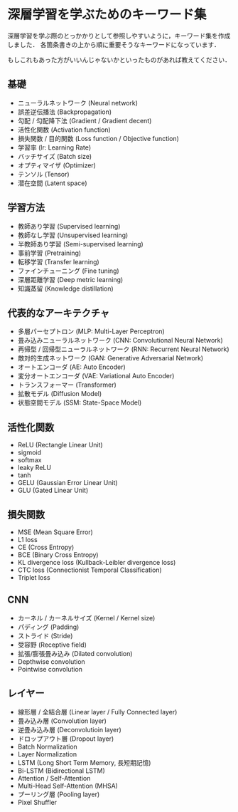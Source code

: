 # 深層学習を学ぶためのキーワード集

深層学習を学ぶ際のとっかかりとして参照しやすいように，キーワード集を作成しました．
各箇条書きの上から順に重要そうなキーワードになっています．

もしこれもあった方がいいんじゃないかといったものがあれば教えてください．

## 基礎

- ニューラルネットワーク (Neural network)
- 誤差逆伝播法 (Backpropagation)
- 勾配 / 勾配降下法 (Gradient / Gradient decent)
- 活性化関数 (Activation function)
- 損失関数 / 目的関数 (Loss function / Objective function)
- 学習率 (lr: Learning Rate)
- バッチサイズ (Batch size)
- オプティマイザ (Optimizer)
- テンソル (Tensor)
- 潜在空間 (Latent space)

## 学習方法

- 教師あり学習 (Supervised learning)
- 教師なし学習 (Unsupervised learning)
- 半教師あり学習 (Semi-supervised learning)
- 事前学習 (Pretraining)
- 転移学習 (Transfer learning)
- ファインチューニング (Fine tuning)
- 深層距離学習 (Deep metric learning)
- 知識蒸留 (Knowledge distillation)

## 代表的なアーキテクチャ

- 多層パーセプトロン (MLP: Multi-Layer Perceptron)
- 畳み込みニューラルネットワーク (CNN: Convolutional Neural Network)
- 再帰型 / 回帰型ニューラルネットワーク (RNN: Recurrent Neural Network)
- 敵対的生成ネットワーク (GAN: Generative Adversarial Network)
- オートエンコーダ (AE: Auto Encoder)
- 変分オートエンコーダ (VAE: Variational Auto Encoder)
- トランスフォーマー (Transformer)
- 拡散モデル (Diffusion Model)
- 状態空間モデル (SSM: State-Space Model)

## 活性化関数

- ReLU (Rectangle Linear Unit)
- sigmoid
- softmax
- leaky ReLU
- tanh
- GELU (Gaussian Error Linear Unit)
- GLU (Gated Linear Unit)

## 損失関数

- MSE (Mean Square Error)
- L1 loss
- CE (Cross Entropy)
- BCE (Binary Cross Entropy)
- KL divergence loss (Kullback-Leibler divergence loss)
- CTC loss (Connectionist Temporal Classification)
- Triplet loss

## CNN

- カーネル / カーネルサイズ (Kernel / Kernel size)
- パディング (Padding)
- ストライド (Stride)
- 受容野 (Receptive field)
- 拡張/膨張畳み込み (Dilated convolution)
- Depthwise convolution
- Pointwise convolution

## レイヤー

- 線形層 / 全結合層 (Linear layer / Fully Connected layer)
- 畳み込み層 (Convolution layer)
- 逆畳み込み層 (Deconvolutioin layer)
- ドロップアウト層 (Dropout layer)
- Batch Normalization
- Layer Normalization
- LSTM (Long Short Term Memory, 長短期記憶)
- Bi-LSTM (Bidirectional LSTM)
- Attention / Self-Attention
- Multi-Head Self-Attention (MHSA)
- プーリング層 (Pooling layer)
- Pixel Shuffler
